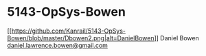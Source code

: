 # 5143-OpSys-Bowen

[[https://github.com/Kanrail/5143-OpSys-Bowen/blob/master/Dbowen2.png|alt=DanielBowen]]
Daniel Bowen
daniel.lawrence.bowen@gmail.com
